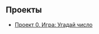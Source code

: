 ## Проекты

* [Проект 0. Игра: Угадай число](https://github.com/FedroVedro/SkillFactoryDS/tree/master/project_0) 